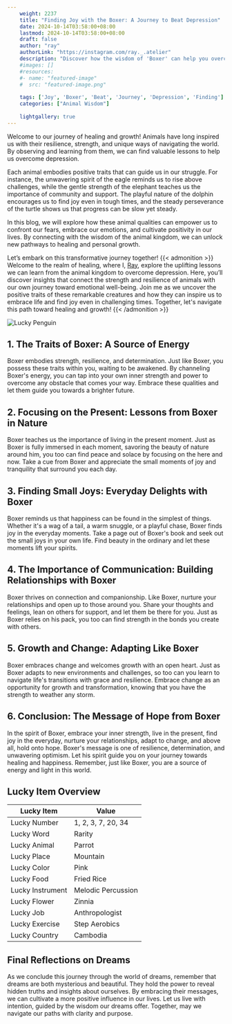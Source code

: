```yaml
---
    weight: 2237
    title: "Finding Joy with the Boxer: A Journey to Beat Depression"  # Assuming 'title' column exists
    date: 2024-10-14T03:58:00+08:00
    lastmod: 2024-10-14T03:58:00+08:00
    draft: false
    author: "ray"
    authorLink: "https://instagram.com/ray._.atelier"
    description: "Discover how the wisdom of 'Boxer' can help you overcome depression and find joy in your life journey."
    #images: []
    #resources:
    #- name: "featured-image"
    #  src: "featured-image.png"
    
    tags: ['Joy', 'Boxer', 'Beat', 'Journey', 'Depression', 'Finding']
    categories: ["Animal Wisdom"]
    
    lightgallery: true
---
```

    
Welcome to our journey of healing and growth! Animals have long inspired us with their resilience, strength, and unique ways of navigating the world. By observing and learning from them, we can find valuable lessons to help us overcome depression.

Each animal embodies positive traits that can guide us in our struggle. For instance, the unwavering spirit of the eagle reminds us to rise above challenges, while the gentle strength of the elephant teaches us the importance of community and support. The playful nature of the dolphin encourages us to find joy even in tough times, and the steady perseverance of the turtle shows us that progress can be slow yet steady.

In this blog, we will explore how these animal qualities can empower us to confront our fears, embrace our emotions, and cultivate positivity in our lives. By connecting with the wisdom of the animal kingdom, we can unlock new pathways to healing and personal growth.

Let’s embark on this transformative journey together!
{{< admonition >}}
Welcome to the realm of healing, where I, [Ray](https://instagram.com/ray._.atelier), explore the uplifting lessons we can learn from the animal kingdom to overcome depression. Here, you’ll discover insights that connect the strength and resilience of animals with our own journey toward emotional well-being. Join me as we uncover the positive traits of these remarkable creatures and how they can inspire us to embrace life and find joy even in challenging times. Together, let's navigate this path toward healing and growth!
{{< /admonition >}}

![Lucky Penguin](https://cdn.pixabay.com/photo/2024/09/07/02/34/penguins-9028827_1280.jpg "Lucky Penguin")

## 1. The Traits of Boxer: A Source of Energy
Boxer embodies strength, resilience, and determination. Just like Boxer, you possess these traits within you, waiting to be awakened. By channeling Boxer's energy, you can tap into your own inner strength and power to overcome any obstacle that comes your way. Embrace these qualities and let them guide you towards a brighter future.

## 2. Focusing on the Present: Lessons from Boxer in Nature
Boxer teaches us the importance of living in the present moment. Just as Boxer is fully immersed in each moment, savoring the beauty of nature around him, you too can find peace and solace by focusing on the here and now. Take a cue from Boxer and appreciate the small moments of joy and tranquility that surround you each day.

## 3. Finding Small Joys: Everyday Delights with Boxer
Boxer reminds us that happiness can be found in the simplest of things. Whether it's a wag of a tail, a warm snuggle, or a playful chase, Boxer finds joy in the everyday moments. Take a page out of Boxer's book and seek out the small joys in your own life. Find beauty in the ordinary and let these moments lift your spirits.

## 4. The Importance of Communication: Building Relationships with Boxer
Boxer thrives on connection and companionship. Like Boxer, nurture your relationships and open up to those around you. Share your thoughts and feelings, lean on others for support, and let them be there for you. Just as Boxer relies on his pack, you too can find strength in the bonds you create with others.

## 5. Growth and Change: Adapting Like Boxer
Boxer embraces change and welcomes growth with an open heart. Just as Boxer adapts to new environments and challenges, so too can you learn to navigate life's transitions with grace and resilience. Embrace change as an opportunity for growth and transformation, knowing that you have the strength to weather any storm.

## 6. Conclusion: The Message of Hope from Boxer
In the spirit of Boxer, embrace your inner strength, live in the present, find joy in the everyday, nurture your relationships, adapt to change, and above all, hold onto hope. Boxer's message is one of resilience, determination, and unwavering optimism. Let his spirit guide you on your journey towards healing and happiness. Remember, just like Boxer, you are a source of energy and light in this world.


## Lucky Item Overview
| Lucky Item          | Value              |
|---------------|--------------------|
| Lucky Number        | 1, 2, 3, 7, 20, 34  |
| Lucky Word          | Rarity |
| Lucky Animal        | Parrot |
| Lucky Place         | Mountain     |
| Lucky Color         | Pink     |
| Lucky Food          | Fried Rice      |
| Lucky Instrument    | Melodic Percussion |
| Lucky Flower        | Zinnia    |
| Lucky Job           | Anthropologist       |
| Lucky Exercise      | Step Aerobics  |
| Lucky Country       | Cambodia    |


##  Final Reflections on Dreams

As we conclude this journey through the world of dreams, remember that dreams are both mysterious and beautiful. They hold the power to reveal hidden truths and insights about ourselves. By embracing their messages, we can cultivate a more positive influence in our lives. Let us live with intention, guided by the wisdom our dreams offer. Together, may we navigate our paths with clarity and purpose.
